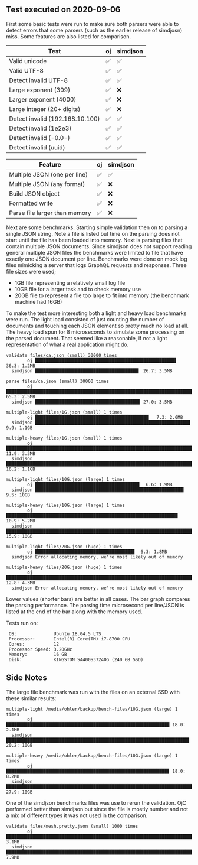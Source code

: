 ## Test executed on 2020-09-06

First some basic tests were run to make sure both parsers were able to
detect errors that some parsers (such as the earlier release of
simdjosn) miss. Some features are also listed for comparison.

| Test                             | oj         | simdjson   |
| -------------------------------- | ---------- | ---------- |
| Valid unicode                    |     ✅     |     ✅     |
| Valid UTF-8                      |     ✅     |     ✅     |
| Detect invalid UTF-8             |     ✅     |     ✅     |
| Large exponent (309)             |     ✅     |     ❌     |
| Larger exponent (4000)           |     ✅     |     ❌     |
| Large integer (20+ digits)       |     ✅     |     ❌     |
| Detect invalid (192.168.10.100)  |     ✅     |     ✅     |
| Detect invalid (1e2e3)           |     ✅     |     ✅     |
| Detect invalid (-0.0-)           |     ✅     |     ✅     |
| Detect invalid (uuid)            |     ✅     |     ✅     |

| Feature                          | oj         | simdjson   |
| -------------------------------- | ---------- | ---------- |
| Multiple JSON (one per line)     |     ✅     |     ✅     |
| Multiple JSON (any format)       |     ✅     |     ❌     |
| Build JSON object                |     ✅     |     ❌     |
| Formatted write                  |     ✅     |     ❌     |
| Parse file larger than memory    |     ✅     |     ❌     |


Next are some benchmarks. Starting simple validation then on to
parsing a single JSON string. Note a file is listed but time on the
parsing does not start until the file has been loaded into
memory. Next is parsing files that contain multiple JSON
documents. Since simdjson does not support reading general multiple
JSON files the benchmarks were limited to file that have exactly one
JSON document per line. Benchmarks were done on mock log files
mimicking a server that logs GraphQL requests and responses. Three
file sizes were used;

 - 1GB file representing a relatively small log file
 - 10GB file for a larger task and to check memory use
 - 20GB file to represent a file too large to fit into memory (the benchmark machine had 16GB)

To make the test more interesting both a light and heavy load
benchmarks were run. The light load consisted of just counting the
number of documents and touching each JSON element so pretty much no
load at all. The heavy load spun for 8 microseconds to simulate some
processing on the parsed document. That seemed like a reasonable, if
not a light representation of what a real application might do.

```
validate files/ca.json (small) 30000 times
        oj █████████████████████████████████████████████████████▍ 36.3: 1.2MB
  simdjson ███████████████████████████████████████▎ 26.7: 3.5MB

parse files/ca.json (small) 30000 times
        oj ████████████████████████████████████████████████████████████████████████████████████████████████ 65.3: 2.5MB
  simdjson ███████████████████████████████████████▋ 27.0: 3.5MB

multiple-light files/1G.json (small) 1 times
        oj ███████████████████████████████████████████▏  7.3: 2.0MB
  simdjson ██████████████████████████████████████████████████████████▊  9.9: 1.1GB

multiple-heavy files/1G.json (small) 1 times
        oj ██████████████████████████████████████████████████████████████████████▍ 11.9: 3.3MB
  simdjson ████████████████████████████████████████████████████████████████████████████████████████████████ 16.2: 1.1GB

multiple-light files/10G.json (large) 1 times
        oj ███████████████████████████████████████▌  6.6: 1.9MB
  simdjson ████████████████████████████████████████████████████████▎  9.5: 10GB

multiple-heavy files/10G.json (large) 1 times
        oj █████████████████████████████████████████████████████████████████ 10.9: 5.2MB
  simdjson ██████████████████████████████████████████████████████████████████████████████████████████████▍ 15.9: 10GB

multiple-light files/20G.json (huge) 1 times
        oj █████████████████████████████████████▋  6.3: 1.8MB
  simdjson Error allocating memory, we're most likely out of memory

multiple-heavy files/20G.json (huge) 1 times
        oj ████████████████████████████████████████████████████████████████████████████████████████████████ 12.8: 4.3MB
  simdjson Error allocating memory, we're most likely out of memory
```

 Lower values (shorter bars) are better in all cases. The bar graph
 compares the parsing performance. The parsing time microsecond per
 line/JSON is listed at the end of the bar along with the memory used.

Tests run on:
```
 OS:              Ubuntu 18.04.5 LTS
 Processor:       Intel(R) Core(TM) i7-8700 CPU
 Cores:           12
 Processor Speed: 3.20GHz
 Memory:          16 GB
 Disk:            KINGSTON SA400S37240G (240 GB SSD)
```

## Side Notes

The large file benchmark was run with the files on an external SSD
with these similar results:

```
multiple-light /media/ohler/backup/bench-files/10G.json (large) 1 times
        oj █████████████████████████████████████████████████████████████▉ 18.0: 2.1MB
  simdjson █████████████████████████████████████████████████████████████████████▍ 20.2: 10GB

multiple-heavy /media/ohler/backup/bench-files/10G.json (large) 1 times
        oj █████████████████████████████████████████████████████████████▊ 18.0: 8.2MB
  simdjson ████████████████████████████████████████████████████████████████████████████████████████████████ 27.9: 10GB
```

One of the simdjson benchmarks files was use to rerun the
validation. OjC performed better than simdjson but since the file is
mostly number and not a mix of different types it was not used in the
comparison.

```
validate files/mesh.pretty.json (small) 1000 times
        oj ███████████████████████████████████████████████████████████████████████████████████████████▌1024.4: 3.1MB
  simdjson ████████████████████████████████████████████████████████████████████████████████████████████████1074.7: 7.9MB
```
